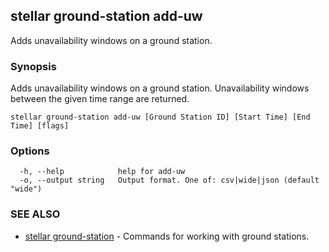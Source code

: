 ## stellar ground-station add-uw

Adds unavailability windows on a ground station.

### Synopsis

Adds unavailability windows on a ground station. Unavailability windows between the given time range
are returned.

```
stellar ground-station add-uw [Ground Station ID] [Start Time] [End Time] [flags]
```

### Options

```
  -h, --help            help for add-uw
  -o, --output string   Output format. One of: csv|wide|json (default "wide")
```

### SEE ALSO

* [stellar ground-station](stellar_ground-station.md)	 - Commands for working with ground stations.

